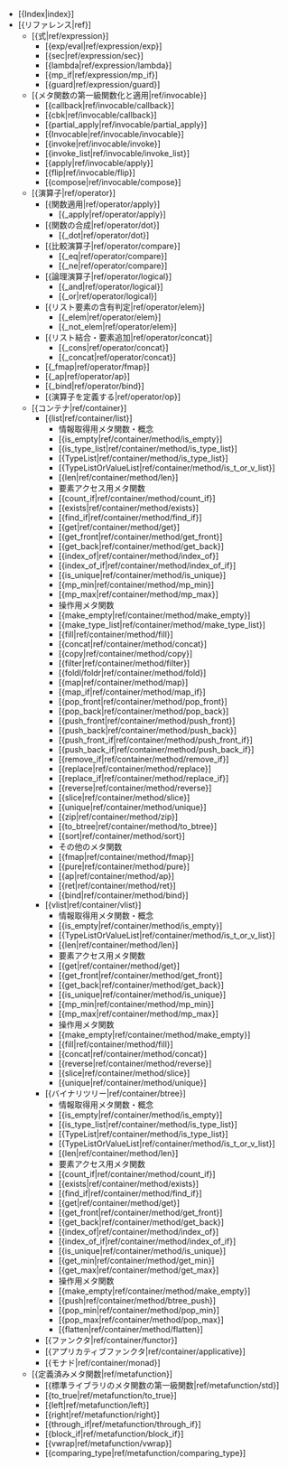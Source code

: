 - [{Index|index}]
- [{リファレンス|ref}]
    - [{式|ref/expression}]
        - [{exp/eval|ref/expression/exp}]
        - [{sec|ref/expression/sec}]
        - [{lambda|ref/expression/lambda}]
        - [{mp_if|ref/expression/mp_if}]
        - [{guard|ref/expression/guard}]
    - [{メタ関数の第一級関数化と適用|ref/invocable}]
        - [{callback|ref/invocable/callback}]
        - [{cbk|ref/invocable/callback}]
        - [{partial_apply|ref/invocable/partial_apply}]
        - [{Invocable|ref/invocable/invocable}]
        - [{invoke|ref/invocable/invoke}]
        - [{invoke_list|ref/invocable/invoke_list}]
        - [{apply|ref/invocable/apply}]
        - [{flip|ref/invocable/flip}]
        - [{compose|ref/invocable/compose}]
    - [{演算子|ref/operator}]
        - [{関数適用|ref/operator/apply}]
            - [{_apply|ref/operator/apply}]
        - [{関数の合成|ref/operator/dot}]
            - [{_dot|ref/operator/dot}]
        - [{比較演算子|ref/operator/compare}]
            - [{_eq|ref/operator/compare}]
            - [{_ne|ref/operator/compare}]
        - [{論理演算子|ref/operator/logical}]
            - [{_and|ref/operator/logical}]
            - [{_or|ref/operator/logical}]
        - [{リスト要素の含有判定|ref/operator/elem}]
            - [{_elem|ref/operator/elem}]
            - [{_not_elem|ref/operator/elem}]
        - [{リスト結合・要素追加|ref/operator/concat}]
            - [{_cons|ref/operator/concat}]
            - [{_concat|ref/operator/concat}]
        - [{_fmap|ref/operator/fmap}]
        - [{_ap|ref/operator/ap}]
        - [{_bind|ref/operator/bind}]
        - [{演算子を定義する|ref/operator/op}]
    - [{コンテナ|ref/container}]
        - [{list|ref/container/list}]
            - 情報取得用メタ関数・概念
            - [{is_empty|ref/container/method/is_empty}]
            - [{is_type_list|ref/container/method/is_type_list}]
            - [{TypeList|ref/container/method/is_type_list}]
            - [{TypeListOrValueList|ref/container/method/is_t_or_v_list}]
            - [{len|ref/container/method/len}]
            - 要素アクセス用メタ関数
            - [{count_if|ref/container/method/count_if}]
            - [{exists|ref/container/method/exists}]
            - [{find_if|ref/container/method/find_if}]
            - [{get|ref/container/method/get}]
            - [{get_front|ref/container/method/get_front}]
            - [{get_back|ref/container/method/get_back}]
            - [{index_of|ref/container/method/index_of}]
            - [{index_of_if|ref/container/method/index_of_if}]
            - [{is_unique|ref/container/method/is_unique}]
            - [{mp_min|ref/container/method/mp_min}]
            - [{mp_max|ref/container/method/mp_max}]
            - 操作用メタ関数
            - [{make_empty|ref/container/method/make_empty}]
            - [{make_type_list|ref/container/method/make_type_list}]
            - [{fill|ref/container/method/fill}]
            - [{concat|ref/container/method/concat}]
            - [{copy|ref/container/method/copy}]
            - [{filter|ref/container/method/filter}]
            - [{foldl/foldr|ref/container/method/fold}]
            - [{map|ref/container/method/map}]
            - [{map_if|ref/container/method/map_if}]
            - [{pop_front|ref/container/method/pop_front}]
            - [{pop_back|ref/container/method/pop_back}]
            - [{push_front|ref/container/method/push_front}]
            - [{push_back|ref/container/method/push_back}]
            - [{push_front_if|ref/container/method/push_front_if}]
            - [{push_back_if|ref/container/method/push_back_if}]
            - [{remove_if|ref/container/method/remove_if}]
            - [{replace|ref/container/method/replace}]
            - [{replace_if|ref/container/method/replace_if}]
            - [{reverse|ref/container/method/reverse}]
            - [{slice|ref/container/method/slice}]
            - [{unique|ref/container/method/unique}]
            - [{zip|ref/container/method/zip}]
            - [{to_btree|ref/container/method/to_btree}]
            - [{sort|ref/container/method/sort}]
            - その他のメタ関数
            - [{fmap|ref/container/method/fmap}]
            - [{pure|ref/container/method/pure}]
            - [{ap|ref/container/method/ap}]
            - [{ret|ref/container/method/ret}]
            - [{bind|ref/container/method/bind}]
        - [{vlist|ref/container/vlist}]
            - 情報取得用メタ関数・概念
            - [{is_empty|ref/container/method/is_empty}]
            - [{TypeListOrValueList|ref/container/method/is_t_or_v_list}]
            - [{len|ref/container/method/len}]
            - 要素アクセス用メタ関数
            - [{get|ref/container/method/get}]
            - [{get_front|ref/container/method/get_front}]
            - [{get_back|ref/container/method/get_back}]
            - [{is_unique|ref/container/method/is_unique}]
            - [{mp_min|ref/container/method/mp_min}]
            - [{mp_max|ref/container/method/mp_max}]
            - 操作用メタ関数
            - [{make_empty|ref/container/method/make_empty}]
            - [{fill|ref/container/method/fill}]
            - [{concat|ref/container/method/concat}]
            - [{reverse|ref/container/method/reverse}]
            - [{slice|ref/container/method/slice}]
            - [{unique|ref/container/method/unique}]
        - [{バイナリツリー|ref/container/btree}]
            - 情報取得用メタ関数・概念
            - [{is_empty|ref/container/method/is_empty}]
            - [{is_type_list|ref/container/method/is_type_list}]
            - [{TypeList|ref/container/method/is_type_list}]
            - [{TypeListOrValueList|ref/container/method/is_t_or_v_list}]
            - [{len|ref/container/method/len}]
            - 要素アクセス用メタ関数
            - [{count_if|ref/container/method/count_if}]
            - [{exists|ref/container/method/exists}]
            - [{find_if|ref/container/method/find_if}]
            - [{get|ref/container/method/get}]
            - [{get_front|ref/container/method/get_front}]
            - [{get_back|ref/container/method/get_back}]
            - [{index_of|ref/container/method/index_of}]
            - [{index_of_if|ref/container/method/index_of_if}]
            - [{is_unique|ref/container/method/is_unique}]
            - [{get_min|ref/container/method/get_min}]
            - [{get_max|ref/container/method/get_max}]
            - 操作用メタ関数
            - [{make_empty|ref/container/method/make_empty}]
            - [{push|ref/container/method/btree_push}]
            - [{pop_min|ref/container/method/pop_min}]
            - [{pop_max|ref/container/method/pop_max}]
            - [{flatten|ref/container/method/flatten}]
        - [{ファンクタ|ref/container/functor}]
        - [{アプリカティブファンクタ|ref/container/applicative}]
        - [{モナド|ref/container/monad}]
    - [{定義済みメタ関数|ref/metafunction}]
        - [{標準ライブラリのメタ関数の第一級関数|ref/metafunction/std}]
        - [{to_true|ref/metafunction/to_true}]
        - [{left|ref/metafunction/left}]
        - [{right|ref/metafunction/right}]
        - [{through_if|ref/metafunction/through_if}]
        - [{block_if|ref/metafunction/block_if}]
        - [{vwrap|ref/metafunction/vwrap}]
        - [{comparing_type|ref/metafunction/comparing_type}]
    <!-- - [{マクロ|ref/macro}] -->
